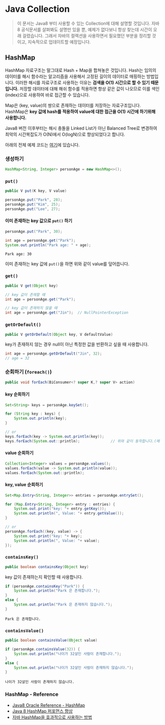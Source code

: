 # Java Collection
> 이 문서는 Java8 부터 사용할 수 있는 Collection에 대해 설명할 것입니다. 자바8 공식문서를 살펴봐도 설명만 있을 뿐, 예제가 없다보니 항상 찾는데 시간이 오래 걸렸습니다. 그래서 자바의 컬렉션을 사용하면서 필요했던 부분을 정리할 것이고, 지속적으로 업데이트할 예정입니다.

## HashMap
HashMap 자료구조는 말그대로 Hash + Map을 합쳐놓은 것입니다. Hash는 임의의 데이터를 해시 함수라는 알고리즘을 사용해서 고정된 길이의 데이터로 매핑하는 방법입니다. 이러한 해시를 자료구조로 사용하는 이유는 **검색을 O(1) 시간으로 할 수 있기 때문입니다.** 저장할 데이터에 대해 해쉬 함수를 적용하면 항상 같은 값이 나오므로 이를 색인(index)으로 사용하여 바로 접근할 수 있습니다.

Map은 (key, value)의 쌍으로 존재하는 데이터를 저장하는 자료구조입니다. HashMap은 **key 값에 hash를 적용하여 value에 대한 접근을 O(1) 시간에 하기위해 사용합니다.**

Java8 버전 이후부터는 해시 충돌을 Linked List가 아닌 Balanced Tree로 변경하여 최악의 시간복잡도가 O(N)에서 O(logN)으로 향상되었다고 합니다.

아래의 전체 예제 코드는 [여기](https://github.com/CODEMCD/java-example-code/blob/master/java-simple-code/src/test/java/collection/HashMapTest.java)에 있습니다.

### 생성하기

```java
HashMap<String, Integer> personAge = new HashMap<>();
```

### `put()`

```java
public V put(K key, V value)
```

```java
personAge.put("Park", 28);
personAge.put("Kim", 25);
personAge.put("Lee", 27);
```

#### 이미 존재하는 key 값으로 `put()` 하기

```java
personAge.put("Park", 30);

int age = personAge.get("Park");
System.out.println("Park age: " + age);
```

```
Park age: 30
```

이미 존재하는 key 값에 `put()`을 하면 위와 같이 value를 덮어씁니다.

### `get()`

```java
public V get(Object key)
```

```java
// key 값이 존재할 때
int age = personAge.get("Park");

// key 값이 존재하지 않을 때
int age = personAge.get("Jin");  // NullPointerException
```

### `getOrDefault()`

```java
public V getOrDefault(Object key, V defaultValue)
```

key가 존재하지 않는 경우 null이 아닌 특정한 값을 반환하고 싶을 때 사용합니다.

```java
int age = personAge.getOrDefault("Jin", 32);
// age = 32
```

### 순회하기 (`foreach()`)

```java
public void forEach(BiConsumer<? super K,? super V> action)
```

#### key 순회하기

```java
Set<String> keys = personAge.keySet();

for (String key : keys) {
    System.out.println(key);
}

// or
keys.forEach(key -> System.out.println(key));
keys.forEach(System.out::println);              // 위와 같이 동작합니다.(메서드 래퍼런스 사용)
```

#### value 순회하기

```java
Collection<Integer> values = personAge.values();
values.forEach(value -> System.out.println(value));
values.forEach(System.out::println);
```

#### key, value 순회하기

```java
Set<Map.Entry<String, Integer>> entries = personAge.entrySet();

for (Map.Entry<String, Integer> entry : entries) {
    System.out.print("key: "+ entry.getKey());
    System.out.println(", Value: "+ entry.getValue());
}

// or
personAge.forEach((key, value) -> {
    System.out.print("key: "+ key);
    System.out.println(", Value: "+ value);
});
```

### `containsKey()`

```java
public boolean containsKey(Object key)
```

key 값이 존재하는지 확인할 때 사용합니다.

```java
if (personAge.containsKey("Park")) {
    System.out.println("Park 은 존재합니다.");
}
else {
    System.out.println("Park 은 존재하지 않습니다.");
}
```

```
Park 은 존재합니다.
```

### `containsValue()`

```java
public boolean containsValue(Object value)
```

```java
if (personAge.containsValue(32)) {
    System.out.println("나이가 32살인 사람이 존재합니다.");
}
else {
    System.out.println("나이가 32살인 사람이 존재하지 않습니다.");
}
```

```
나이가 32살인 사람이 존재하지 않습니다.
```


### HashMap - Reference
- [Java8 Oracle Reference - HashMap](https://docs.oracle.com/javase/8/docs/api/java/util/HashMap.html)
- [Java 8 HashMap 퍼포먼스 향상](https://johngrib.github.io/wiki/java8-performance-improvement-for-hashmap/)
- [자바 HashMap을 효과적으로 사용하는 방법](http://tech.javacafe.io/2018/12/03/HashMap/)
